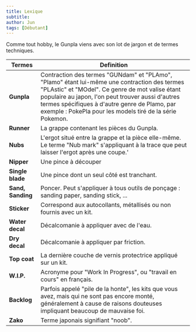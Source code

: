 ```yaml
---
title: Lexique
subtitle:
author: Jun
tags: [Débutant]
---
```


Comme tout hobby, le Gunpla viens avec son lot de jargon et de termes techniques.

<table class="uk-table uk-table-divider">
    <thead>
        <tr>
            <th>Termes</th>
            <th>Definition</th>
        </tr>
    </thead>
    <tbody>
        <tr>
            <td><strong>Gunpla</strong></td>
            <td>Contraction des termes "GUNdam" et "PLAmo", "Plamo" étant lui-même une contraction des termes "PLAstic" et "MOdel". Ce genre de mot valise étant populaire au japon, l'on peut trouver aussi d'autres termes spécifiques à d'autre genre de Plamo, par exemple : PokePla pour les models tiré de la série Pokemon.</td>
        </tr>
        <tr>
            <td><strong>Runner</strong></td>
            <td>La grappe contenant les pièces du Gunpla.</td>
        </tr>
        <tr>
            <td><strong>Nubs</strong></td>
            <td>L'ergot situé entre la grappe et la pièce elle-même. Le terme "Nub mark" s'appliquant à la trace que peut laisser l'ergot après une coupe.'</td>
        </tr>
        <tr>
            <td><strong>Nipper</strong></td>
            <td>Une pince à découper</td>
        </tr>
        <tr>
            <td><strong>Single blade</strong></td>
            <td>Une pince dont un seul côté est tranchant.</td>
        </tr>
        <tr>
            <td><strong>Sand, Sanding</strong></td>
            <td>Poncer. Peut s'appliquer à tous outils de ponçage : sanding paper, sanding stick, ...</td>
        </tr>
        <tr>
            <td><strong>Sticker</strong></td>
            <td>Correspond aux autocollants, métallisés ou non fournis avec un kit.</td>
        </tr>
        <tr>
            <td><strong>Water decal</strong></td>
            <td>Décalcomanie à appliquer avec de l'eau.</td>
        </tr>
        <tr>
            <td><strong>Dry decal</strong></td>
            <td>Décalcomanie à appliquer par friction.</td>
        </tr>
        <tr>
            <td><strong>Top coat</strong></td>
            <td>La dernière couche de vernis protectrice appliqué sur un kit.</td>
        </tr>
        <tr>
            <td><strong>W.I.P.</strong></td>
            <td>Acronyme pour "Work In Progress", ou "travail en cours" en français.</td>
        </tr>
        <tr>
            <td><strong>Backlog</strong></td>
            <td>Parfois appelé "pile de la honte", les kits que vous avez, mais qui ne sont pas encore monté, généralement à cause de raisons douteuses impliquant beaucoup de mauvaise foi.</td>
        </tr>
        <tr>
            <td><strong>Zako</strong></td>
            <td>Terme japonais signifiant "noob".</td>
        </tr>
    </tbody>
</table>
